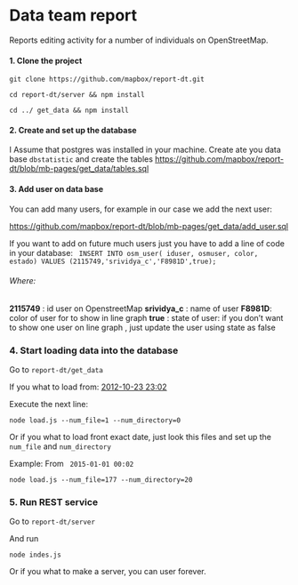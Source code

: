 # Data team report

Reports editing activity for a number of individuals on OpenStreetMap.

#### 1. Clone the project

`git clone https://github.com/mapbox/report-dt.git`

`cd report-dt/server && npm install`

`cd ../ get_data && npm install`

#### 2. Create and set up the database

I Assume that postgres was installed in your machine.
Create ate you data base `dbstatistic` and create the tables https://github.com/mapbox/report-dt/blob/mb-pages/get_data/tables.sql

#### 3. Add user on data base

You can add many users, for example in our case we add the next user:

https://github.com/mapbox/report-dt/blob/mb-pages/get_data/add_user.sql

If you want to add on future much users just you have to add a line of code in your database:
` INSERT INTO osm_user( iduser, osmuser, color, estado) VALUES (2115749,'srividya_c','F8981D',true);`

###### Where:

**2115749** : id user on OpenstreetMap
**srividya_c** : name of user
**F8981D**: color of user for to show in line graph
**true** : state of user: if you don’t want to show one user on line graph , just update the user using state as false

### 4. Start loading data into the database

Go to `report-dt/get_data` 

If you what to load from:  [2012-10-23 23:02]( http://planet.openstreetmap.org/replication/hour/000/001/)

Execute the next line:

`node load.js --num_file=1 --num_directory=0`

Or if you what to load front exact date, just look this files and set up the `num_file` and `num_directory` 

Example:  From ` 2015-01-01 00:02`

`node load.js --num_file=177 --num_directory=20`


### 5. Run REST service

Go to `report-dt/server`

And run 

`node indes.js`

Or if you what to make a server, you can user forever.
